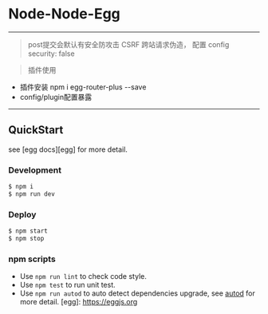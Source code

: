 # Node-Node-Egg

---

> post提交会默认有安全防攻击 CSRF 跨站请求伪造， 配置 config security: false

> 插件使用

- 插件安装 npm i egg-router-plus --save
- config/plugin配置暴露



---

## QuickStart
<!-- add docs here for user -->
see [egg docs][egg] for more detail.
### Development
```bash
$ npm i
$ npm run dev
```
### Deploy
```bash
$ npm start
$ npm stop
```
### npm scripts
- Use `npm run lint` to check code style.
- Use `npm test` to run unit test.
- Use `npm run autod` to auto detect dependencies upgrade, see [autod](https://www.npmjs.com/package/autod) for more detail.
[egg]: https://eggjs.org
